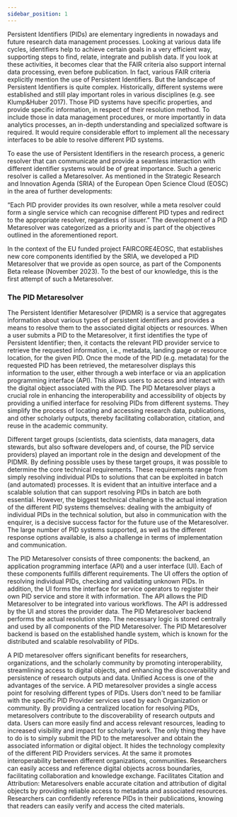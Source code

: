 ```yaml
---
sidebar_position: 1
---
```


Persistent Identifiers (PIDs) are elementary ingredients in nowadays and future research data management processes. Looking at various data life cycles, identifiers help to achieve certain goals in a very efficient way, supporting steps to find, relate, integrate and publish data. If you look at these activities, it becomes clear that the FAIR criteria also support internal data processing, even before publication. In fact, various FAIR criteria explicitly mention the use of Persistent Identifiers. But the landscape of Persistent Identifiers is quite complex. Historically, different systems were established and still play important roles in various disciplines (e.g. see Klump&Huber 2017). Those PID systems have specific properties, and provide specific information, in respect of their resolution method. To include those in data management procedures, or more importantly in data analytics processes, an in-depth understanding and specialized software is required. It would require considerable effort to implement all the necessary interfaces to be able to resolve different PID systems. 

To ease the use of Persistent Identifiers in the research process, a generic resolver that can communicate and provide a seamless interaction with different identifier systems would be of great importance. Such a generic resolver is called a Metaresolver. As mentioned in the Strategic Research and Innovation Agenda (SRIA) of the European Open Science Cloud (EOSC) in the area of further developments: 

“Each PID provider provides its own resolver, while a meta resolver could form a single service which can recognise different PID types and redirect to the appropriate resolver, regardless of issuer.” The development of a PID Metaresolver was categorized as a priority and is part of the objectives outlined in the aforementioned report. 

In the context of the EU funded project FAIRCORE4EOSC, that establishes new core components identified by the SRIA, we developed a PID Metaresolver that we provide as open source, as part of the Components Beta release (November 2023). To the best of our knowledge, this is the first attempt of such a Metaresolver. 

### The PID Metaresolver

The Persistent Identifier Metaresolver (PIDMR) is a service that aggregates information about various types of persistent identifiers and provides a means to resolve them to the associated digital objects or resources. When a user submits a PID to the Metaresolver, it first identifies the type of Persistent Identifier; then, it contacts the relevant PID provider service to retrieve the requested information, i.e., metadata, landing page or resource location, for the given PID. Once the mode of the PID (e.g. metadata) for the requested PID has been retrieved, the metaresolver displays this information to the user, either through a web interface or via an application programming interface (API). This allows users to access and interact with the digital object associated with the PID. The PID Metaresolver plays a crucial role in enhancing the interoperability and accessibility of objects by providing a unified interface for resolving PIDs from different systems. They simplify the process of locating and accessing research data, publications, and other scholarly outputs, thereby facilitating collaboration, citation, and reuse in the academic community. 

Different target groups (scientists, data scientists, data managers, data stewards, but also software developers and, of course, the PID service providers) played an important role in the design and development of the PIDMR. By defining possible uses by these target groups, it was possible to determine the core technical requirements. These requirements range from simply resolving individual PIDs to solutions that can be exploited in batch (and automated) processes. It is evident that  an intuitive interface and a scalable solution that can support resolving PIDs in batch are both essential. However, the biggest technical challenge is the actual integration of the different PID systems themselves: dealing with the ambiguity of individual PIDs in the technical solution, but also in communication with the enquirer, is a decisive success factor for the future use of the Metaresolver. The large number of PID systems supported, as well as the different response options available, is also a challenge in terms of implementation and communication. 

The PID Metaresolver consists of three components: the backend, an application programming interface (API) and a user interface (UI). Each of these components fulfills different requirements. The UI offers the option of resolving individual PIDs, checking and validating unknown PIDs. In addition, the UI forms the interface for service operators to register their own PID service and store it with information. The API allows the PID Metaresolver to be integrated into various workflows. The API is addressed by the UI and stores the provider data. The PID Metaresolver backend performs the actual resolution step. The necessary logic is stored centrally and used by all components of the PID Metaresolver. The PID Metaresolver backend is based on the established handle system, which is known for the distributed and scalable resolvability of PIDs.

A PID metaresolver offers significant benefits for researchers, organizations, and the scholarly community by promoting interoperability, streamlining access to digital objects, and enhancing the discoverability and persistence of research outputs and data. Unified Access is one of the advantages of the service. A PID metaresolver provides a single access point for resolving different types of PIDs. Users don't need to be familiar with the specific PID Provider services used by each Organization or community. By providing a centralized location for resolving PIDs, metaresolvers contribute to the discoverability of research outputs and data. Users can more easily find and access relevant resources, leading to increased visibility and impact for scholarly work. The only thing they have to do is to simply submit the PID to the metaresolver and obtain the associated information or digital object. It hides the technology complexity of the different PID Providers services. At the same it promotes interoperability between different organizations, communities. Researchers can easily access and reference digital objects across boundaries, facilitating collaboration and knowledge exchange. Facilitates Citation and Attribution: Metaresolvers enable accurate citation and attribution of digital objects by providing reliable access to metadata and associated resources. Researchers can confidently reference PIDs in their publications, knowing that readers can easily verify and access the cited materials.
